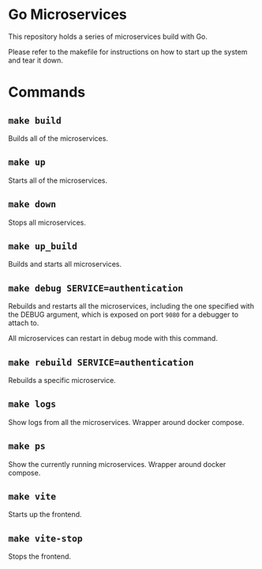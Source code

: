 # Go Microservices

This repository holds a series of microservices build with Go.

Please refer to the makefile for instructions on how to start up the system and tear it down.

# Commands

## `make build` 

Builds all of the microservices.

## `make up`

Starts all of the microservices.

## `make down`

Stops all microservices.

## `make up_build`

Builds and starts all microservices.

## `make debug SERVICE=authentication`

Rebuilds and restarts all the microservices, including the one specified with the DEBUG argument, which is exposed on port `9080` for a debugger to attach to.

All microservices can restart in debug mode with this command.

## `make rebuild SERVICE=authentication`

Rebuilds a specific microservice.

## `make logs`

Show logs from all the microservices. Wrapper around docker compose.

## `make ps`

Show the currently running microservices. Wrapper around docker compose.

## `make vite`

Starts up the frontend.

## `make vite-stop`

Stops the frontend.
